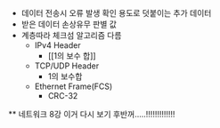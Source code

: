
- 데이터 전송시 오류 발생 확인 용도로 덧붙이는 추가 데이터
- 받은 데이터 손상유무 판별 값
- 계층따라 체크섬 알고리즘 다름
	- IPv4 Header
		- [[1의 보수 합]]
	- TCP/UDP Header
		- 1의 보수합
	- Ethernet Frame(FCS)
		- CRC-32

** 네트워크 8강 이거 다시 보기 후반꺼.....!!!!!!!!!!!!!